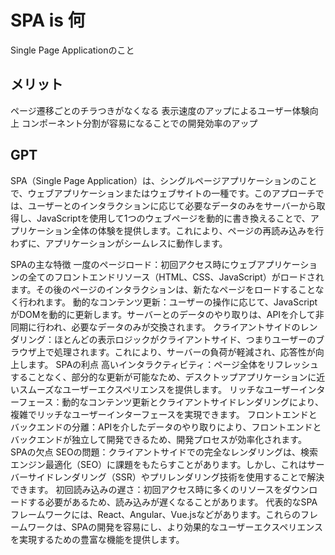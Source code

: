 # SPA is 何

Single Page Applicationのこと

## メリット

ページ遷移ごとのチラつきがなくなる
表示速度のアップによるユーザー体験向上
コンポーネント分割が容易になることでの開発効率のアップ

## GPT

SPA（Single Page Application）は、シングルページアプリケーションのことで、ウェブアプリケーションまたはウェブサイトの一種です。このアプローチでは、ユーザーとのインタラクションに応じて必要なデータのみをサーバーから取得し、JavaScriptを使用して1つのウェブページを動的に書き換えることで、アプリケーション全体の体験を提供します。これにより、ページの再読み込みを行わずに、アプリケーションがシームレスに動作します。

SPAの主な特徴
一度のページロード：初回アクセス時にウェブアプリケーションの全てのフロントエンドリソース（HTML、CSS、JavaScript）がロードされます。その後のページのインタラクションは、新たなページをロードすることなく行われます。
動的なコンテンツ更新：ユーザーの操作に応じて、JavaScriptがDOMを動的に更新します。サーバーとのデータのやり取りは、APIを介して非同期に行われ、必要なデータのみが交換されます。
クライアントサイドのレンダリング：ほとんどの表示ロジックがクライアントサイド、つまりユーザーのブラウザ上で処理されます。これにより、サーバーの負荷が軽減され、応答性が向上します。
SPAの利点
高いインタラクティビティ：ページ全体をリフレッシュすることなく、部分的な更新が可能なため、デスクトップアプリケーションに近いスムーズなユーザーエクスペリエンスを提供します。
リッチなユーザーインターフェース：動的なコンテンツ更新とクライアントサイドレンダリングにより、複雑でリッチなユーザーインターフェースを実現できます。
フロントエンドとバックエンドの分離：APIを介したデータのやり取りにより、フロントエンドとバックエンドが独立して開発できるため、開発プロセスが効率化されます。
SPAの欠点
SEOの問題：クライアントサイドでの完全なレンダリングは、検索エンジン最適化（SEO）に課題をもたらすことがあります。しかし、これはサーバーサイドレンダリング（SSR）やプリレンダリング技術を使用することで解決できます。
初回読み込みの遅さ：初回アクセス時に多くのリソースをダウンロードする必要があるため、読み込みが遅くなることがあります。
代表的なSPAフレームワークには、React、Angular、Vue.jsなどがあります。これらのフレームワークは、SPAの開発を容易にし、より効果的なユーザーエクスペリエンスを実現するための豊富な機能を提供します。